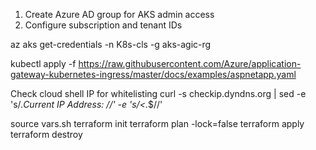 1. Create Azure AD group for AKS admin access
2. Configure subscription and tenant IDs

az aks get-credentials -n K8s-cls -g aks-agic-rg

kubectl apply -f https://raw.githubusercontent.com/Azure/application-gateway-kubernetes-ingress/master/docs/examples/aspnetapp.yaml

Check cloud shell IP for whitelisting
curl -s checkip.dyndns.org | sed -e 's/.*Current IP Address: //' -e 's/<.*$//'

source vars.sh
terraform init
terraform plan -lock=false
terraform apply
terraform destroy
